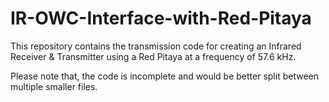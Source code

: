 # IR-OWC-Interface-with-Red-Pitaya

This repository contains the transmission code for creating an Infrared Receiver & Transmitter using a Red Pitaya at a frequency of 57.6 kHz.

Please note that, the code is incomplete and would be better split between multiple smaller files.
